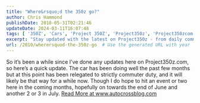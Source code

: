 ```yaml
---
title: "Where&rsquo;d the 350z go?"
author: Chris Hammond
publishDate: 2010-05-31T02:21:46
updateDate: 2024-03-11T16:07:48
tags: [ '350Z', 'Cars', 'Project 350Z', 'Project350z', 'Project350zcom' ]
excerpt: "Stay updated with the latest on Project350z - from daily commutes to upcoming events. Don't miss the details at www.autocrossblog.com."
url: /2010/wherersquod-the-350z-go  # Use the generated URL with year
---
```

So it’s been a while since I’ve done any updates here on Project350z.com, so here’s a quick update.  The car has been doing well the past few months but at this point has been relegated to strictly commuter duty, and it will likely be that way for a while now. Though I do hope to hit an event or two here in the coming months, hopefully on towards the end of June and another 2 or 3 in July. <a href="https://www.autocrossblog.com/whered-the-350z-go">Read More at www.autocrossblog.com</a>

